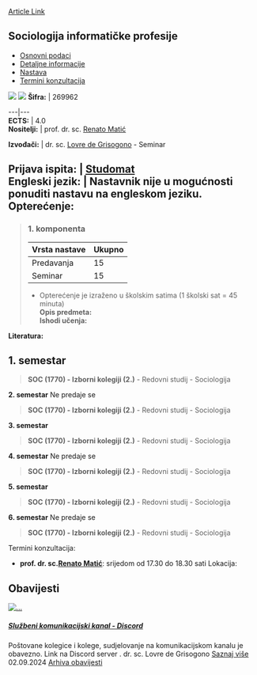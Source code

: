 [Article Link](https://www.fhs.hr/predmet/sip_b)

## Sociologija informatičke profesije
  * [Osnovni podaci](https://www.fhs.hr/predmet/sip_b#v1id-904873_149124_1_0 "Osnovni podaci")
  * [Detaljne informacije](https://www.fhs.hr/predmet/sip_b#v1id-904873_149124_1_1 "Detaljne informacije")
  * [Nastava](https://www.fhs.hr/predmet/sip_b#v1id-904873_149124_1_2 "Nastava")
  * [Termini konzultacija](https://www.fhs.hr/predmet/sip_b#v1id-904873_149124_1_3 "Termini konzultacija")


[![](https://www.fhs.hr/img/flags/gif/hr.gif)](https://www.fhs.hr/predmet/sip_b) [![](https://www.fhs.hr/img/flags/gif/gb.gif)](https://www.fhs.hr/en/course/sotitp)
**Šifra:** |  269962  
  
---|---  
**ECTS:** |  4.0   
**Nositelji:** |  prof. dr. sc. [Renato Matić](https://www.fhs.hr/djelatnik/renato.matic)   
  
**Izvođači:** |  dr. sc. [Lovre de Grisogono](https://www.fhs.hr/djelatnik/lovre.de_grisogono) - Seminar  
  
**Prijava ispita:** |  [Studomat](http://www.isvu.hr/studomat)  
**Engleski jezik:** |  Nastavnik nije u mogućnosti ponuditi nastavu na engleskom jeziku.   
**Opterećenje:**  
---  
> ### 1. komponenta
> | Vrsta nastave | Ukupno  
> ---|---  
> Predavanja | 15  
> Seminar | 15  
> * Opterećenje je izraženo u školskim satima (1 školski sat = 45 minuta)   
**Opis predmeta:**  
> **Ishodi učenja:**  

  
**Literatura:**  

  
**1. semestar**  
---  
> **SOC (1770) - Izborni kolegiji (2.)** - Redovni studij - Sociologija  
>   
  
**2. semestar** Ne predaje se  
> **SOC (1770) - Izborni kolegiji (2.)** - Redovni studij - Sociologija  
>   
  
**3. semestar**  
> **SOC (1770) - Izborni kolegiji (2.)** - Redovni studij - Sociologija  
>   
  
**4. semestar** Ne predaje se  
> **SOC (1770) - Izborni kolegiji (2.)** - Redovni studij - Sociologija  
>   
  
**5. semestar**  
> **SOC (1770) - Izborni kolegiji (2.)** - Redovni studij - Sociologija  
>   
  
**6. semestar** Ne predaje se  
> **SOC (1770) - Izborni kolegiji (2.)** - Redovni studij - Sociologija  
>   
Termini konzultacija: 
  * **prof. dr. sc.[Renato Matić](https://www.fhs.hr/djelatnik/renato.matic)**: 
srijedom od 17.30 do 18.30 sati
Lokacija: 


## Obavijesti
[ ![...](https://www.fhs.hr/_news/icons/c05b2eeec53106c3f9dd7c7a7ac0ba635982_icon.jpg) ](https://www.fhs.hr/predmet/sip_b?@=21ni7#news_124182)
#####  [Službeni komunikacijski kanal - Discord](https://www.fhs.hr/predmet/sip_b?@=21ni7#news_124182)
Poštovane kolegice i kolege, sudjelovanje na komunikacijskom kanalu je obavezno. Link na Discord server . dr. sc. Lovre de Grisogono 
[Saznaj više](https://www.fhs.hr/predmet/sip_b?@=21ni7#news_124182)
02.09.2024
[Arhiva obavijesti](https://www.fhs.hr/predmet/sip_b?@=21nbv#news_124182 "Arhiva obavijesti")
